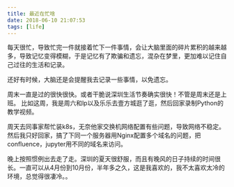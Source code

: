 ```yaml
---
title: 最近在忙啥
date: 2018-06-10 21:07:53
tags: [life]
---
```


每天很忙，导致忙完一件就接着忙下一件事情，会让大脑里面的碎片累积的越来越多，导致记忆变得模糊，于是记忆有了欺骗和遗忘，混杂在梦里，更加难以记住自己过往的生活和记录。

还好有时候，大脑还是会提醒我去记录一些事情，以免遗忘。

周末一直是过的很快很快。或者干脆说深圳生活节奏确实很快！不管是周末还是上班。
比如这周，我是周六和lp以及乐乐去壹方城逛了逛，然后回家录制Python的教学视频。

周天去同事家帮忙装k8s，无奈他家交换机网络配置有些问题，导致网络不稳定。然后我只好回家，搞了下同一个服务器用Nginx配置多个域名的问题，把confluence，jupyter用不同的域名来访问。

晚上按照惯例出去走了走。深圳的夏天很舒服，而且有晚风的日子持续的时间很长。一直可以从4月份到10月份，半年多之久，这是我喜欢的，我不太喜欢太冷的环境，总觉得很凄冷。。
